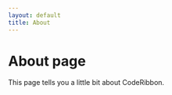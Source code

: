 ```yaml
---
layout: default
title: About
---
```

# About page

This page tells you a little bit about CodeRibbon.